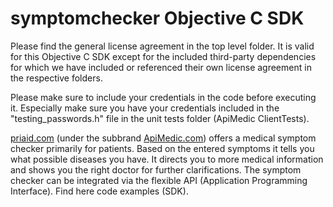 # symptomchecker Objective C SDK

Please find the general license agreement in the top level folder. It is valid for this Objective C SDK except for the included third-party dependencies for which we have included or referenced their own license agreement in the respective folders.

Please make sure to include your credentials in the code before executing it. Especially make sure you have your credentials included in the "testing_passwords.h" file in the unit tests folder (ApiMedic ClientTests).



<a href="http://priaid.com" target="_blank">priaid.com</a> (under the subbrand <a href="http://apimedic.com" target="_blank">ApiMedic.com</a>) offers a medical symptom checker primarily for patients. Based on the entered symptoms it tells you what possible diseases you have. It directs you to more medical information and shows you the right doctor for further clarifications. The symptom checker can be integrated via the flexible API (Application Programming Interface). Find here code examples (SDK).
